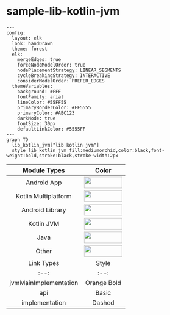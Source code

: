 # sample-lib-kotlin-jvm

<!--region chart-->

```mermaid
---
config:
  layout: elk
  look: handDrawn
  theme: forest
  elk:
    mergeEdges: true
    forceNodeModelOrder: true
    nodePlacementStrategy: LINEAR_SEGMENTS
    cycleBreakingStrategy: INTERACTIVE
    considerModelOrder: PREFER_EDGES
  themeVariables:
    background: #FFF
    fontFamily: arial
    lineColor: #55FF55
    primaryBorderColor: #FF5555
    primaryColor: #ABC123
    darkMode: true
    fontSize: 30px
    defaultLinkColor: #5555FF
---
graph TD
  lib_kotlin_jvm["lib kotlin jvm"]
  style lib_kotlin_jvm fill:mediumorchid,color:black,font-weight:bold,stroke:black,stroke-width:2px
```

| Module Types | Color |
|:--:|:--:|
| Android App | <img src="https://img.shields.io/badge/-%20-limegreen?style=flat-square" height="30" width="100"> |
| Kotlin Multiplatform | <img src="https://img.shields.io/badge/-%20-mediumslateblue?style=flat-square" height="30" width="100"> |
| Android Library | <img src="https://img.shields.io/badge/-%20-lightgreen?style=flat-square" height="30" width="100"> |
| Kotlin JVM | <img src="https://img.shields.io/badge/-%20-mediumorchid?style=flat-square" height="30" width="100"> |
| Java | <img src="https://img.shields.io/badge/-%20-orange?style=flat-square" height="30" width="100"> |
| Other | <img src="https://img.shields.io/badge/-%20-gainsboro?style=flat-square" height="30" width="100"> |
| Link Types | Style |
|:--:|:--:|
| jvmMainImplementation | Orange Bold |
| api | Basic |
| implementation | Dashed |

<!--endregion-->
